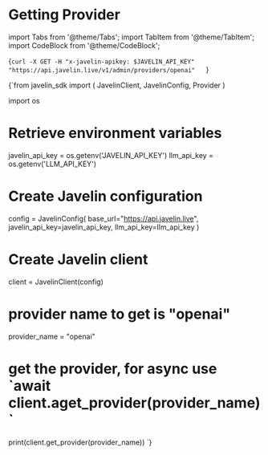 # Getting Provider
import Tabs from '@theme/Tabs';
import TabItem from '@theme/TabItem';
import CodeBlock from '@theme/CodeBlock';

<Tabs>
<TabItem value="shell" label="Using the API:">

<CodeBlock
  language="python">
  {`curl -X GET -H "x-javelin-apikey: $JAVELIN_API_KEY" "https://api.javelin.live/v1/admin/providers/openai"  
`}
</CodeBlock>

</TabItem>

<TabItem value="py" label="In Python:">

<CodeBlock
  language="python"
  title="Javelin Get Provider Example"
  showLineNumbers>
  {`from javelin_sdk import (
    JavelinClient,
    JavelinConfig,
    Provider
)

import os

# Retrieve environment variables
javelin_api_key = os.getenv('JAVELIN_API_KEY')
llm_api_key = os.getenv('LLM_API_KEY')

# Create Javelin configuration
config = JavelinConfig(
    base_url="https://api.javelin.live",
    javelin_api_key=javelin_api_key,
    llm_api_key=llm_api_key
)

# Create Javelin client
client = JavelinClient(config)

# provider name to get is "openai"
provider_name = "openai"

# get the provider, for async use \`await client.aget_provider(provider_name)\`
print(client.get_provider(provider_name))
`}
</CodeBlock>

</TabItem>

</Tabs>
